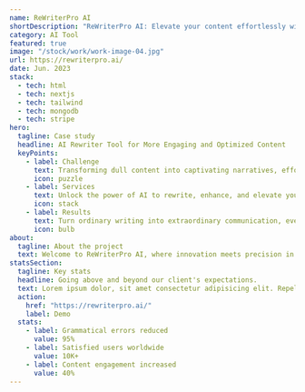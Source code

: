 ```yaml
---
name: ReWriterPro AI
shortDescription: "ReWriterPro AI: Elevate your content effortlessly with our AI-powered rewriting tool. Transform ordinary text into extraordinary communication in seconds"
category: AI Tool
featured: true
image: "/stock/work/work-image-04.jpg"
url: https://rewriterpro.ai/
date: Jun. 2023
stack:
  - tech: html
  - tech: nextjs
  - tech: tailwind
  - tech: mongodb
  - tech: stripe
hero:
  tagline: Case study
  headline: AI Rewriter Tool for More Engaging and Optimized Content
  keyPoints:
    - label: Challenge
      text: Transforming dull content into captivating narratives, effortlessly.
      icon: puzzle
    - label: Services
      text: Unlock the power of AI to rewrite, enhance, and elevate your text.
      icon: stack
    - label: Results
      text: Turn ordinary writing into extraordinary communication, every time.
      icon: bulb
about:
  tagline: About the project
  text: Welcome to ReWriterPro AI, where innovation meets precision in rewriting and paraphrasing. Our cutting-edge tool harnesses the prowess of artificial intelligence to refine your content, ensuring it's error-free, engaging, and uniquely yours.
statsSection:
  tagline: Key stats
  headline: Going above and beyond our client's expectations.
  text: Lorem ipsum dolor, sit amet consectetur adipisicing elit. Repellendus repellat laudantium.
  action:
    href: "https://rewriterpro.ai/"
    label: Demo
  stats:
    - label: Grammatical errors reduced
      value: 95%
    - label: Satisfied users worldwide
      value: 10K+
    - label: Content engagement increased
      value: 40%
---
```

